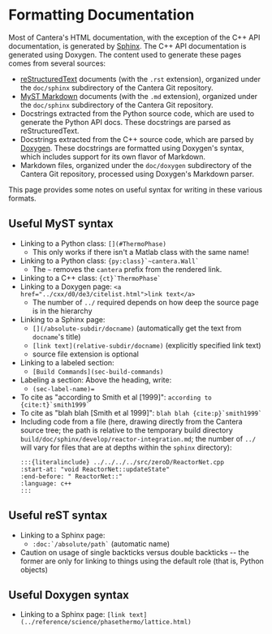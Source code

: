 # Formatting Documentation

Most of Cantera's HTML documentation, with the exception of the C++ API documentation,
is generated by [Sphinx](https://sphinx-doc.org). The C++ API documentation is generated
using Doxygen. The content used to generate these pages comes from several sources:

- [reStructuredText](https://www.sphinx-doc.org/en/master/usage/restructuredtext/basics.html)
  documents (with the `.rst` extension), organized under the `doc/sphinx` subdirectory
  of the Cantera Git repository.
- [MyST Markdown](https://myst-parser.readthedocs.io/en/latest/index.html)
  documents (with the `.md` extension), organized under the `doc/sphinx` subdirectory of
  the Cantera Git repository.
- Docstrings extracted from the Python source code, which are used to generate the
  Python API docs. These docstrings are parsed as reStructuredText.
- Docstrings extracted from the C++ source code, which are parsed by
  [Doxygen](https://www.doxygen.nl/manual/docblocks.html). These docstrings are
  formatted using Doxygen's syntax, which includes support for its own flavor of
  Markdown.
- Markdown files, organized under the `doc/doxygen` subdirectory of the
  Cantera Git repository, processed using Doxygen's Markdown parser.

This page provides some notes on useful syntax for writing in these various formats.

## Useful MyST syntax
- Linking to a Python class: `[](#ThermoPhase)`
  - This only works if there isn't a Matlab class with the same name!
- Linking to a Python class: ``` {py:class}`~cantera.Wall` ```
  - The `~` removes the `cantera` prefix from the rendered link.
- Linking to a C++ class: ``` {ct}`ThermoPhase`  ```
- Linking to a Doxygen page: `<a href="../cxx/d0/de3/citelist.html">link text</a>`
  - The number of `../` required depends on how deep the source page is in the hierarchy
- Linking to a Sphinx page:
  - `[](/absolute-subdir/docname)` (automatically get the text from `docname`'s title)
  - `[link text](relative-subdir/docname)` (explicitly specified link text)
  - source file extension is optional
- Linking to a labeled section:
  - `[Build Commands](sec-build-commands)`
- Labeling a section: Above the heading, write:
  - `(sec-label-name)=`
- To cite as "according to Smith et al \[1999]": ``` according to {cite:t}`smith1999` ```
- To cite as "blah blah \[Smith et al 1999]": ``` blah blah {cite:p}`smith1999` ```
- Including code from a file (here, drawing directly from the Cantera source tree; the path is relative to the temporary build directory `build/doc/sphinx/develop/reactor-integration.md`; the number of `../` will vary for files that are at depths within the `sphinx` directory):
   ```
   :::{literalinclude} ../../../../src/zeroD/ReactorNet.cpp
   :start-at: "void ReactorNet::updateState"
   :end-before: " ReactorNet::"
   :language: c++
   :::
   ```

## Useful reST syntax
- Linking to a Sphinx page:
  - `` :doc:`/absolute/path` `` (automatic name)
- Caution on usage of single backticks versus double backticks -- the former are only for linking to things using the default role (that is, Python objects)

## Useful Doxygen syntax
- Linking to a Sphinx page: `[link text](../reference/science/phasethermo/lattice.html)`
